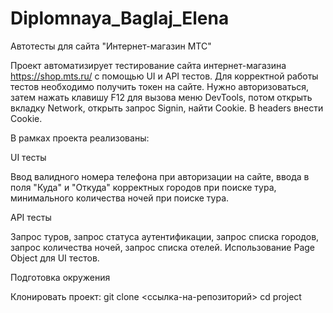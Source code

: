 # Diplomnaya_Baglaj_Elena
Автотесты для сайта "Интернет-магазин МТС"

Проект автоматизирует тестирование сайта интернет-магазина https://shop.mts.ru/ с помощью UI и API тестов.
Для корректной работы тестов необходимо получить токен на сайте. Нужно авторизоваться, затем нажать 
клавишу F12 для вызова меню DevTools, потом открыть вкладку Network, открыть запрос Signin, найти Cookie.
В headers внести Cookie.

В рамках проекта реализованы:

UI тесты

Ввод валидного номера телефона при авторизации на сайте, ввода в поля "Куда" и "Откуда"
корректных городов при поиске тура, минимального количества ночей при поиске тура.

API тесты

Запрос туров, запрос статуса аутентификации, запрос списка городов, запрос количества ночей,
запрос списка отелей. Использование Page Object для UI тестов.

 Подготовка окружения

Клонировать проект:
git clone <ссылка-на-репозиторий>
cd project

